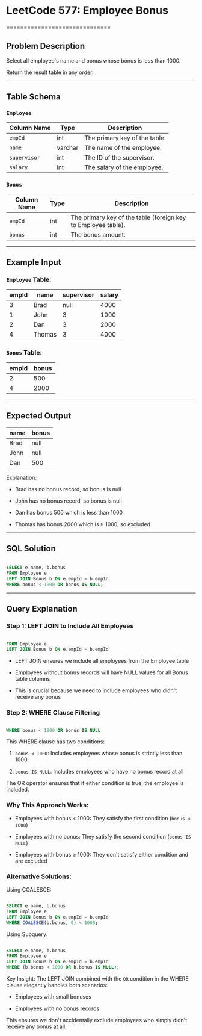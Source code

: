LeetCode 577: Employee Bonus
============================

==============================

Problem Description
----------------


Select all employee's name and bonus whose bonus is less than 1000.

Return the result table in any order.

* * * * *

Table Schema
----------------


### `Employee`

| Column Name | Type | Description |
| --- | --- | --- |
| `empId` | int | The primary key of the table. |
| `name` | varchar | The name of the employee. |
| `supervisor` | int | The ID of the supervisor. |
| `salary` | int | The salary of the employee. |

### `Bonus`

| Column Name | Type | Description |
| --- | --- | --- |
| `empId` | int | The primary key of the table (foreign key to Employee table). |
| `bonus` | int | The bonus amount. |

* * * * *

Example Input
----------------


### `Employee` Table:

| empId | name | supervisor | salary |
| --- | --- | --- | --- |
| 3 | Brad | null | 4000 |
| 1 | John | 3 | 1000 |
| 2 | Dan | 3 | 2000 |
| 4 | Thomas | 3 | 4000 |

### `Bonus` Table:

| empId | bonus |
| --- | --- |
| 2 | 500 |
| 4 | 2000 |

* * * * *

Expected Output
----------------

| name | bonus |
| --- | --- |
| Brad | null |
| John | null |
| Dan | 500 |

Explanation:

-   Brad has no bonus record, so bonus is null

-   John has no bonus record, so bonus is null

-   Dan has bonus 500 which is less than 1000

-   Thomas has bonus 2000 which is ≥ 1000, so excluded

* * * * *

SQL Solution
----------------

```sql

SELECT e.name, b.bonus
FROM Employee e
LEFT JOIN Bonus b ON e.empId = b.empId
WHERE bonus < 1000 OR bonus IS NULL;
```
* * * * *

Query Explanation
----------------


### Step 1: LEFT JOIN to Include All Employees

```sql

FROM Employee e
LEFT JOIN Bonus b ON e.empId = b.empId
```

-   LEFT JOIN ensures we include all employees from the Employee table

-   Employees without bonus records will have NULL values for all Bonus table columns

-   This is crucial because we need to include employees who didn't receive any bonus

### Step 2: WHERE Clause Filtering

```sql

WHERE bonus < 1000 OR bonus IS NULL
```
This WHERE clause has two conditions:

1.  `bonus < 1000`: Includes employees whose bonus is strictly less than 1000

2.  `bonus IS NULL`: Includes employees who have no bonus record at all

The OR operator ensures that if either condition is true, the employee is included.

### Why This Approach Works:

-   Employees with bonus < 1000: They satisfy the first condition (`bonus < 1000`)

-   Employees with no bonus: They satisfy the second condition (`bonus IS NULL`)

-   Employees with bonus ≥ 1000: They don't satisfy either condition and are excluded

### Alternative Solutions:

Using COALESCE:

```sql

SELECT e.name, b.bonus
FROM Employee e
LEFT JOIN Bonus b ON e.empId = b.empId
WHERE COALESCE(b.bonus, 0) < 1000;
```
Using Subquery:

```sql

SELECT e.name, b.bonus
FROM Employee e
LEFT JOIN Bonus b ON e.empId = b.empId
WHERE (b.bonus < 1000 OR b.bonus IS NULL);
```
Key Insight: The LEFT JOIN combined with the `OR` condition in the WHERE clause elegantly handles both scenarios:

-   Employees with small bonuses

-   Employees with no bonus records

This ensures we don't accidentally exclude employees who simply didn't receive any bonus at all.